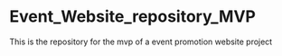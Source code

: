 # Event_Website_repository_MVP
This is the repository for the mvp of a event promotion website project
